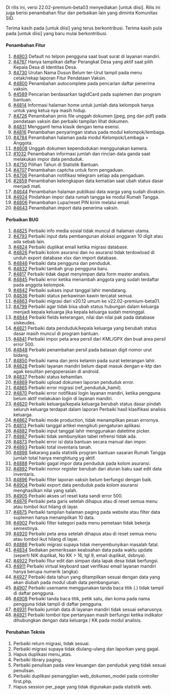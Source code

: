 Di rilis ini, versi 22.02-premium-beta03 menyediakan [untuk diisi]. Rilis ini juga berisi penambahan fitur dan perbaikan lain yang diminta Komunitas SID.

Terima kasih pada [untuk diisi] yang terus berkontribusi. Terima kasih pula pada [untuk diisi] yang baru mulai berkontribusi.

#### Penambahan Fitur

1. [#4803](https://github.com/OpenSID/OpenSID/issues/4803) Default no telpon pengguna saat buat surat di layanan mandiri.
2. [#4767](https://github.com/OpenSID/OpenSID/issues/4767) Hanya tampilkan daftar Perangkat Desa yang aktif saat pilih Kepala Desa di Identitas Desa.
3. [#4730](https://github.com/OpenSID/OpenSID/issues/4730) Urutan Nama Dusun Belum ter-Urut tampil pada menu cetak/rekap laporan Fitur Pendataan Vaksin.
4. [#4800](https://github.com/OpenSID/OpenSID/issues/4800) Penambahan autocomplete pada pencarian daftar penerima vaksin.
5. [#4589](https://github.com/OpenSID/OpenSID/issues/4589) Pencarian berdasarkan tagIdCard pada suplemen dan program bantuan.
6. [#4814](https://github.com/OpenSID/OpenSID/issues/4814) Informasi halaman home untuk jumlah data kelompok hanya untuk yang ketua nya masih hidup.
7. [#4726](https://github.com/OpenSID/OpenSID/issues/4726) Penambahan jenis file unggah dokumen (jpeg, png dan pdf) pada pendataan vaksin dan perbaiki tampilan lihat dokumen.
8. [#4831](https://github.com/OpenSID/OpenSID/issues/4831) Mengganti tema klasik dengan tema esensi.
9. [#4816](https://github.com/OpenSID/OpenSID/issues/4816) Penambahan penyaringan status pada modul kelompok/lembaga.
10. [#4784](https://github.com/OpenSID/OpenSID/issues/4784) Penambahan halaman pada modul Kelompok/Lembaga > Anggota.
11. [#4608](https://github.com/OpenSID/OpenSID/issues/4608) Unggah dokumen kependudukan menggunakan kamera.
12. [#1032](https://github.com/OpenSID/OpenSID/issues/1032) Penambahan informasi jumlah dan rincian data ganda saat melakukan impor data penduduk.
13. [#4750](https://github.com/OpenSID/OpenSID/issues/4750) Pilihan Tahun di Statistik Bantuan.
14. [#4707](https://github.com/OpenSID/OpenSID/issues/4707) Penambahan captcha untuk form pengaduan.
15. [#4706](https://github.com/OpenSID/OpenSID/issues/4706) Penambahan notifikasi telegram setiap ada pengaduan.
16. [#2859](https://github.com/OpenSID/OpenSID/issues/2859) Penambahan kelengkapan data kematian saat ubah status dasar menjadi mati.
17. [#4644](https://github.com/OpenSID/OpenSID/issues/4644) Penambahan halaman publikasi data warga yang sudah divaksin.
18. [#4924](https://github.com/OpenSID/OpenSID/issues/4924) Pindahkan impor data rumah tangga ke modul Rumah Tangga.
19. [#4806](https://github.com/OpenSID/OpenSID/issues/4806) Penambahan Lupa/reset PIN kirim melalui email.
20. [#4643](https://github.com/OpenSID/OpenSID/issues/4643) Penambahan import data penerima vaksin.

#### Perbaikan BUG

1. [#4825](https://github.com/OpenSID/OpenSID/issues/4825) Perbaiki info media sosial tidak muncul di halaman utama.
2. [#4793](https://github.com/OpenSID/OpenSID/issues/4793) Perbaiki input data pembangunan alokasi anggaran 10 digit atau ada sebab lain.
3. [#4824](https://github.com/OpenSID/OpenSID/issues/4824) Perbaiki duplikat email ketika migrasi database.
4. [#4826](https://github.com/OpenSID/OpenSID/issues/4826) Perbaiki kolom asuransi dan no asuransi tidak terdowload di unduh export database xlsx dan import database.
5. [#4846](https://github.com/OpenSID/OpenSID/issues/4846) Perbaiki data pengguna dan penduduk.
6. [#4832](https://github.com/OpenSID/OpenSID/issues/4832) Perbaiki tambah grup pengguna baru.
7. [#4817](https://github.com/OpenSID/OpenSID/issues/4817) Perbaiki tidak dapat menyimpan data form master analisis.
8. [#4845](https://github.com/OpenSID/OpenSID/issues/4845) Perbaiki error ketika menambah anggota yang sudah terdaftar pada anggota kelompok.
9. [#4842](https://github.com/OpenSID/OpenSID/issues/4842) Perbaiki sukses input tanggal lahir mendatang.
10. [#4836](https://github.com/OpenSID/OpenSID/issues/4836) Perbaiki status perkawinan kawin tercatat semua.
11. [#4863](https://github.com/OpenSID/OpenSID/issues/4863) Perbaiki migrasi dari v20.12 umum ke v22.02-premium-beta01.
12. [#4799](https://github.com/OpenSID/OpenSID/issues/4799) Perbaiki agar tidak bisa ubah status hubungan dalam keluarga menjadi kepala keluarga jika kepala keluarga sudah meninggal.
13. [#4844](https://github.com/OpenSID/OpenSID/issues/4844) Perbaiki fields keterangan, nilai dan nilai pak pada database siskeudes.
14. [#4821](https://github.com/OpenSID/OpenSID/issues/4821) Perbaiki data penduduk/kepala keluarga yang berubah status dasar masih muncul di program bantuan.
15. [#4841](https://github.com/OpenSID/OpenSID/issues/4841) Perbaiki impor peta area persil dari KML/GPX dan buat area persil error 500.
16. [#4848](https://github.com/OpenSID/OpenSID/issues/4848) Perbaiki penambahan persil pada batasan digit nomor urut bidang.
17. [#4850](https://github.com/OpenSID/OpenSID/issues/4850) Perbaiki nama dan jenis kelamin pada surat keterangan lahir.
18. [#4828](https://github.com/OpenSID/OpenSID/issues/4828) Perbaiki layanan mandiri belum dapat masuk dengan e-ktp dan agak kesulitan pengoperasian di android.
19. [#4837](https://github.com/OpenSID/OpenSID/issues/4837) Perbaiki status kehamilan.
20. [#4869](https://github.com/OpenSID/OpenSID/issues/4869) Perbaiki upload dokumen laporan penduduk error.
21. [#4865](https://github.com/OpenSID/OpenSID/issues/4865) Perbaiki error migrasi (ref_penduduk_hamil).
22. [#4870](https://github.com/OpenSID/OpenSID/issues/4870) Perbaiki error notifikasi login layanan mandiri, ketika pengguna belum aktif melakukan login di layanan mandiri.
23. [#4820](https://github.com/OpenSID/OpenSID/issues/4820) Perbaiki keluarga/kepala keluarga berubah status dasar pindah seluruh keluarga terdapat dalam laporan Perbaiki hasil klasifikasi analisis keluarga.
24. [#4862](https://github.com/OpenSID/OpenSID/issues/4862) Perbaiki mode production, tidak menampilkan pesan errornya.
25. [#4813](https://github.com/OpenSID/OpenSID/issues/4813) Perbaiki tanggal artikel mengikuti pengaturan aplikasi.
26. [#4882](https://github.com/OpenSID/OpenSID/issues/4882) Perbaiki input tanggal lahir menggunakan datetime picker.
27. [#4887](https://github.com/OpenSID/OpenSID/issues/4887) Perbaiki tidak sembunyikan tabel refrensi tidak ada.
28. [#4873](https://github.com/OpenSID/OpenSID/issues/4873) Perbaiki error isi data bantuan secara manual dan impor.
29. [#4893](https://github.com/OpenSID/OpenSID/issues/4893) Perbaiki total inventaris tanah.
30. [#4898](https://github.com/OpenSID/OpenSID/issues/4898) Sekarang pada statistik program bantuan sasaran Rumah Tangga jumlah total hanya menghitung yg aktif.
31. [#4888](https://github.com/OpenSID/OpenSID/issues/4888) Perbaiki gagal impor data penduduk pada kolom asuransi.
32. [#4892](https://github.com/OpenSID/OpenSID/issues/4892) Perbaiki nomor register berubah dari aturan baku saat edit data inventaris.
33. [#4896](https://github.com/OpenSID/OpenSID/issues/4896) Perbaiki filter laporan vaksin belum berfungsi dengan baik.
34. [#4904](https://github.com/OpenSID/OpenSID/issues/4904) Perbaiki export data penduduk pada kolom asuransi menghasilkan nilai yang salah.
35. [#4905](https://github.com/OpenSID/OpenSID/issues/4905) Perbaiki akses url reset kata sandi error 500.
36. [#4876](https://github.com/OpenSID/OpenSID/issues/4876) Perbaiki peta garis setelah dihapus atau di reset semua menu atau tombol ikut hilang di layar.
37. [#4875](https://github.com/OpenSID/OpenSID/issues/4875) Perbaiki tampilan halaman paging pada website atau filter data suplemen hanya menampilkan 10 data.
38. [#4902](https://github.com/OpenSID/OpenSID/issues/4902) Perbaiki filter kategori pada menu pemetaan tidak bekerja semestinya.
39. [#4920](https://github.com/OpenSID/OpenSID/issues/4920) Perbaiki peta area setelah dihapus atau di reset semua menu atau tombol ikut hilang di layar.
40. [#4886](https://github.com/OpenSID/OpenSID/issues/4886) Perbaiki migrasi supaya tidak menyembunyikan masalah fatal.
41. [#4834](https://github.com/OpenSID/OpenSID/issues/4834) Sediakan pemeriksaan keabsahan data pada waktu update (seperti NIK duplikat, No KK > 16, tgl 9, email duplikat, dsbnya).
42. [#4922](https://github.com/OpenSID/OpenSID/issues/4922) Perbaiki fitur edit dan simpan data lapak desa tidak berfungsi.
43. [#4911](https://github.com/OpenSID/OpenSID/issues/4911) Perbaiki virtual keyboard saat verifikasi email layanan mandiri hanya berupa numerik (angka).
44. [#4927](https://github.com/OpenSID/OpenSID/issues/4927) Perbaiki data tahun yang ditampilkan sesuai dengan data yang akan diubah pada modul ubah data pembangunan.
45. [#4907](https://github.com/OpenSID/OpenSID/issues/4907) Perbaiki username menggunakan tanda baca titik (.) tidak tampil di daftar pengguna.
46. [#4908](https://github.com/OpenSID/OpenSID/issues/4908) Perbaiki tanda baca titik, petik satu, dan koma pada nama pengguna tidak tampil di daftar pengguna.
47. [#4931](https://github.com/OpenSID/OpenSID/issues/4931) Perbaiki jumlah data di layanan mandiri tidak sesuai seharusnya.
48. [#4921](https://github.com/OpenSID/OpenSID/issues/4921) Perbaiki tombol tipe pertanyaan masih berfungsi ketika indikator dihubungkan dengan data keluarga / KK pada modul analisis.

#### Perubahan Teknis

1. Perbaiki return migrasi, tidak sesuai.
2. Perbaiki migrasi supaya tidak diulang-ulang dan laporkan yang gagal.
3. Hapus duplikasi menu_atas.
4. Perbaiki library paging.
5. Perbaiki penulisan pada view keuangan dan penduduk yang tidak sesuai penulisan.
6. Perbaiki duplikasi pemanggilan web_dokumen_model pada controller first.php.
7. Hapus session per_page yang tidak digunakan pada statistik web.
